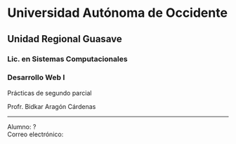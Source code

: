 # Universidad Autónoma de Occidente
## Unidad Regional Guasave
### Lic. en Sistemas Computacionales

### Desarrollo Web I
Prácticas de segundo parcial

Profr. Bidkar Aragón Cárdenas
___
Alumno: ?<br>
Correo electrónico:  
